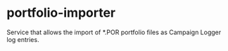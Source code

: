 # portfolio-importer
Service that allows the import of *.POR portfolio files as Campaign Logger log entries.
